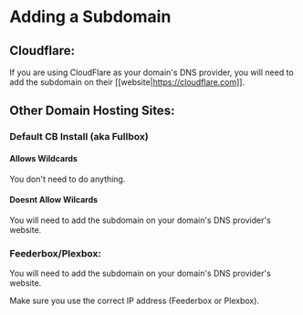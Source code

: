 # Adding a Subdomain

## Cloudflare:

If you are using CloudFlare as your domain's DNS provider, you will need to add the subdomain on their [[website|https://cloudflare.com]]. 

## Other Domain Hosting Sites:

### Default CB Install (aka Fullbox)

#### Allows Wildcards

You don't need to do anything. 

#### Doesnt Allow Wilcards

You will need to add the subdomain on your domain's DNS provider's website.  


### Feederbox/Plexbox: 

You will need to add the subdomain on your domain's DNS provider's website. 

Make sure you use the correct IP address (Feederbox or Plexbox). 